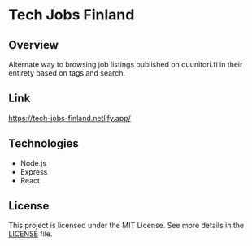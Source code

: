 # Tech Jobs Finland

## Overview
Alternate way to browsing job listings published on duunitori.fi in their entirety based on tags and search.

## Link
https://tech-jobs-finland.netlify.app/

## Technologies
- Node.js
- Express
- React

## License
This project is licensed under the MIT License. See more details in the [LICENSE](LICENSE) file.
